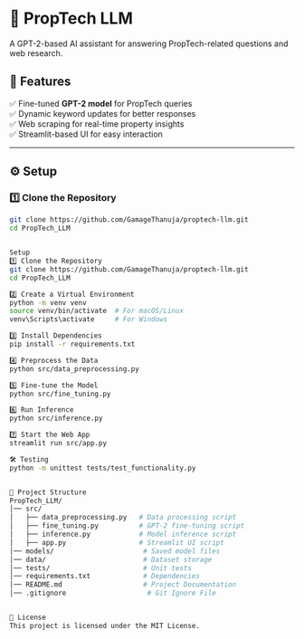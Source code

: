 # 📌 PropTech LLM  
A GPT-2-based AI assistant for answering PropTech-related questions and web research.  

## 🚀 Features  
✅ Fine-tuned **GPT-2 model** for PropTech queries  
✅ Dynamic keyword updates for better responses  
✅ Web scraping for real-time property insights  
✅ Streamlit-based UI for easy interaction  

---

## ⚙️ Setup  

### 1️⃣ Clone the Repository  
```bash
git clone https://github.com/GamageThanuja/proptech-llm.git
cd PropTech_LLM


Setup
1️⃣ Clone the Repository
git clone https://github.com/GamageThanuja/proptech-llm.git
cd PropTech_LLM

2️⃣ Create a Virtual Environment
python -m venv venv
source venv/bin/activate  # For macOS/Linux
venv\Scripts\activate     # For Windows

3️⃣ Install Dependencies
pip install -r requirements.txt

4️⃣ Preprocess the Data
python src/data_preprocessing.py

5️⃣ Fine-tune the Model
python src/fine_tuning.py

6️⃣ Run Inference
python src/inference.py

7️⃣ Start the Web App
streamlit run src/app.py

🛠 Testing
python -m unittest tests/test_functionality.py


📜 Project Structure
PropTech_LLM/
│── src/
│   ├── data_preprocessing.py   # Data processing script
│   ├── fine_tuning.py          # GPT-2 fine-tuning script
│   ├── inference.py            # Model inference script
│   ├── app.py                  # Streamlit UI script
│── models/                      # Saved model files
│── data/                        # Dataset storage
│── tests/                       # Unit tests
│── requirements.txt             # Dependencies
│── README.md                    # Project Documentation
│── .gitignore                    # Git Ignore File


📜 License
This project is licensed under the MIT License.
